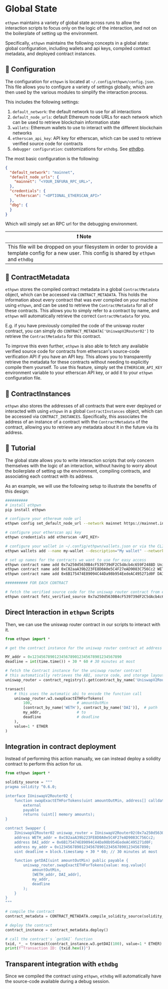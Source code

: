 # Global State

`ethpwn` maintains a variety of global state across runs to allow the interaction scripts to focus only on the logic of the interaction, and not on the boilerplate of setting up the environment.

Specifically, `ethpwn` maintains the following concepts in a global state: global configuration, including wallets and api keys, compiled contract metadata, and deployed contract instances.

## 📝 Configuration
The configuration for `ethpwn` is located at `~/.config/ethpwn/config.json`. This file allows you to configure a variety of settings globally, which are then used by the various modules to simplify the interaction process.

This includes the following settings:

1. `default_network`: the default network to use for all interactions
2. `default_node_urls`: default Ethereum node URLs for each network which can be used to retrieve blockchain information state
3. `wallets`: Ethereum wallets to use to interact with the different blockchain networks
4. `etherscan_api_key`: API key for etherscan, which can be used to retrieve verified source code for contracts
5. `debugger configuration`: customizations for `ethdbg`. See [ethdbg](/ethpwn/ethdbg/usage/).

The most basic configuration is the following:

```json
{
  "default_network": "mainnet",
  "default_node_urls": {
    "mainnet": "<YOUR_INFURA_RPC_URL>",
  },
  "credentials": {
    "etherscan": "<OPTIONAL_ETHERSCAN_API>"
  },
  "dbg": {
  }
}
```

Which will simply set an RPC url for the debugging environment.

| ❗️ Note                                                              |
|----------------------------------------------------------------------|
| This file will be dropped on your filesystem in order to provide a template config for a new user. This config is shared by `ethpwn` and `ethdbg`|

## 🪪 ContractMetadata
`ethpwn` stores the compiled contract metadata in a global `ContractMetadata` object, which can be accessed via `CONTRACT_METADATA`.
This holds the information about every contract that was ever compiled on your machine using `ethpwn`, and can be used to retrieve the `ContractMetadata` for all of these contracts.
This allows you to simply refer to a contract by name, and `ethpwn` will automatically retrieve the correct `ContractMetadata` for you.

E.g. if you have previously compiled the code of the uniswap router contract, you can simply do `CONTRACT_METADATA['UniswapV2Router02']` to retrieve the `ContractMetadata` for this contract.

To improve this even further, `ethpwn` is also able to fetch any available verified source code for contracts from etherscan's source-code verification API if you have an API key. This allows you to transparently retrieve the metadata for these contracts without needing to explicitly compile them yourself.
To use this feature, simply set the `ETHERSCAN_API_KEY` environment variable to your etherscan API key, or add it to your `ethpwn` configuration file.

## 🌱 ContractInstances
`ethpwn` also stores the addresses of all contracts that were ever deployed or interacted with using `ethpwn` in a global `ContractInstances` object, which can be accessed via `CONTRACT_INSTANCES`. Specifically, this associates the address of an instance of a contract with the `ContractMetadata` of the contract, allowing you to retrieve any metadata about it in the future via its address.

## 🐥 Tutorial

The global state allows you to write interaction scripts that only concern themselves with the logic of an interaction, without having to worry about the boilerplate of setting up the environment, compiling contracts, and associating each contract with its address.

As an example, we will use the following setup to illustrate the benefits of this design:

```bash
########## 
# install ethpwn
pip install ethpwn

# configure your ethereum node url
ethpwn config set_default_node_url --network mainnet https://mainnet.infura.io/v3/<API_KEY>

# configure your etherscan api key
ethpwn credentials add etherscan <API_KEY>

# configure your wallet in ~/.config/ethpwn/wallets.json or via the CLI
ethpwn wallets add --name my-wallet --description="My wallet" --network mainnet <ADDRESS> 0x<PRIVKEY>

# set up names for the contracts we want to use for easy access
ethpwn contract name add 0x7a250d5630B4cF539739dF2C5dAcb4c659F2488D UniswapV2Router02
ethpwn contract name add 0xC02aaA39b223FE8D0A0e5C4F27eAD9083C756Cc2 WETH
ethpwn contract name add 0x6B175474E89094C44Da98b954EedeAC495271d0F DAI

########## FOR EACH CONTRACT

# fetch the verified source code for the uniswap router contract from etherscan to access its metadata and ABI
ethpwn contract fetc_verified_source 0x7a250d5630B4cF539739dF2C5dAcb4c659F2488D
```

## Direct Interaction in `ethpwn` Scripts

Then, we can use the uniswap router contract in our scripts to interact with it.
```python
from ethpwn import *

# get the contract instance for the uniswap router contract at address 0x7a250d5630B4cF539739dF2C5dAcb4c659F2488D

MY_addr = 0x1234567890123456789012345678901234567890
deadline = int(time.time()) + 30 * 60 # 30 minutes at most

# fetch the Contract instance for the uniswap router contract
# this automatically retrieves the ABI, source code, and storage layout for the contract
uniswap_router = contract_registry().get(contract_by_name('UniswapV2Router02'))

transact(
    # this uses the automatic abi to encode the function call
    uniswap_router.w3.swapExactETHForTokens(
        100,                    # amountOutMin
        [contract_by_name('WETH'), contract_by_name('DAI')],  # path
        my_addr,                # to
        deadline                # deadline
    ),
    value=1 * ETHER
)
```

## Integration in contract deployment

Instead of performing this action manually, we can instead deploy a solidity contract to perform this action for us.
```python
from ethpwn import *

solidity_source = """
pragma solidity ^0.6.0;

interface IUniswapV2Router02 {
    function swapExactETHForTokens(uint amountOutMin, address[] calldata path, address to, uint deadline)
        external
        payable
        returns (uint[] memory amounts);
}

contract Swapper {
    IUniswapV2Router02 uniswap_router = IUniswapV2Router02(0x7a250d5630B4cF539739dF2C5dAcb4c659F2488D);
    address WETH_addr = 0xC02aaA39b223FE8D0A0e5C4F27eAD9083C756Cc2;
    address DAI_addr = 0x6B175474E89094C44Da98b954EedeAC495271d0F;
    address my_addr = 0x1234567890123456789012345678901234567890;
    uint deadline = block.timestamp + 30 * 60; // 30 minutes at most

    function getDAI(uint amountOutMin) public payable {
        uniswap_router.swapExactETHForTokens{value: msg.value}(
            amountOutMin,
            [WETH_addr, DAI_addr],
            my_addr,
            deadline
        );
    }
}
"""

# compile the contract
contract_metadata = CONTRACT_METADATA.compile_solidity_source(solidity_source, 'Swapper.sol')

# deploy the contract
contract_instance = contract_metadata.deploy()

# call the contract's `getDAI` function
txid, *_ = transact(contract_instance.w3.getDAI(100), value=1 * ETHER)
print(f"Transaction ID: {txid.hex()}")
```

## Transparent integration with `ethdbg`
Since we compiled the contract using `ethpwn`, `ethdbg` will automatically have the source-code available during a debug session.